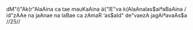 dM"í)"Ak(r"AlaAina ca tae mauKaAina
ä{"îE"va k(AlaAnalas$aiªaBaAina /
id"zAAe na jaAnae na laBae ca zAmaR
‘as$aId" de"vaezA jagAiªavaAs$a //25//